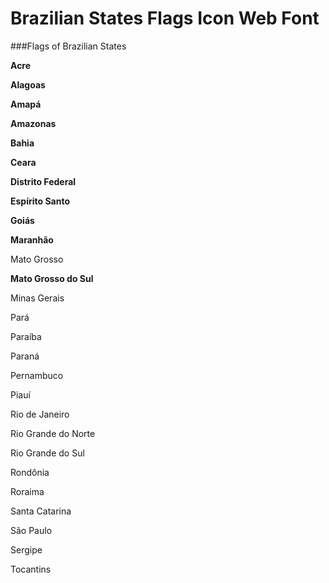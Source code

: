 Brazilian States Flags Icon Web Font
======================

###Flags of Brazilian States

**Acre**

**Alagoas**

**Amapá**

**Amazonas**

**Bahia**

**Ceara**

**Distrito Federal**

**Espírito Santo**

**Goiás**

**Maranhão**

Mato Grosso

**Mato Grosso do Sul**

Minas Gerais

Pará

Paraíba

Paraná

Pernambuco

Piauí

Rio de Janeiro

Rio Grande do Norte	

Rio Grande do Sul

Rondônia

Roraima

Santa Catarina

São Paulo

Sergipe

Tocantins